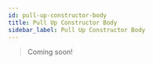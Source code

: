 ```yaml
---
id: pull-up-constructor-body
title: Pull Up Constructor Body
sidebar_label: Pull Up Constructor Body
---
```


> Coming soon!
